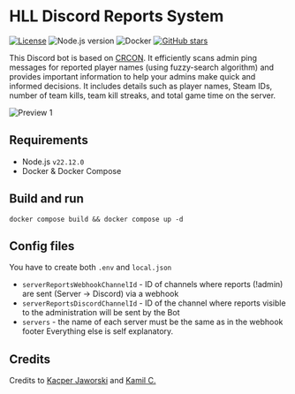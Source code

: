 # HLL Discord Reports System
[![License](https://img.shields.io/github/license/pzjrhll/discord-reports-system)](./LICENSE)
![Node.js version](https://img.shields.io/badge/node-%3E%3D22.12.0-brightgreen)
![Docker](https://img.shields.io/badge/docker-ready-blue)
[![GitHub stars](https://img.shields.io/github/stars/pzjrhll/discord-reports-system?style=social)](https://github.com/pzjrhll/discord-reports-system/stargazers)

This Discord bot is based on [CRCON](https://github.com/MarechJ/hll_rcon_tool). It efficiently scans admin ping messages for reported player names (using fuzzy-search algorithm) and provides important information to help your admins make quick and informed decisions. It includes details such as player names, Steam IDs, number of team kills, team kill streaks, and total game time on the server.

![Preview 1](https://github.com/user-attachments/assets/1f32f74d-d95a-41aa-baf9-0309b8087f7e)

## Requirements
- Node.js `v22.12.0`
- Docker & Docker Compose

## Build and run
`docker compose build && docker compose up -d`

## Config files
You have to create both `.env` and `local.json`

- `serverReportsWebhookChannelId` - ID of channels where reports (!admin) are sent (Server -> Discord) via a webhook
- `serverReportsDiscordChannelId` - ID of the channel where reports visible to the administration will be sent by the Bot
- `servers` - the name of each server must be the same as in the webhook footer
Everything else is self explanatory.

## Credits
Credits to [Kacper Jaworski](https://github.com/iotamale) and [Kamil C.](https://github.com/kamilkamilc)
